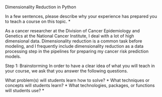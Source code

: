 Dimensionality Reduction in Python

In a few sentences, please describe why your experience has prepared you to teach a course on this topic. *

As a cancer researcher at the Division of Cancer Epidemiology and Genetics at the National Cancer Institute, I deal with a lot of high dimensional data. Dimensionality reduction is a common task before modeling, and I frequently include dimensionality reduction as a data processing step in the pipelines for preparing my cancer risk prediction models.

Step 1: Brainstorming
In order to have a clear idea of what you will teach in your course, we ask that you answer the following questions. 

What problem(s) will students learn how to solve? *
What techniques or concepts will students learn? *
What technologies, packages, or functions will students use? *

